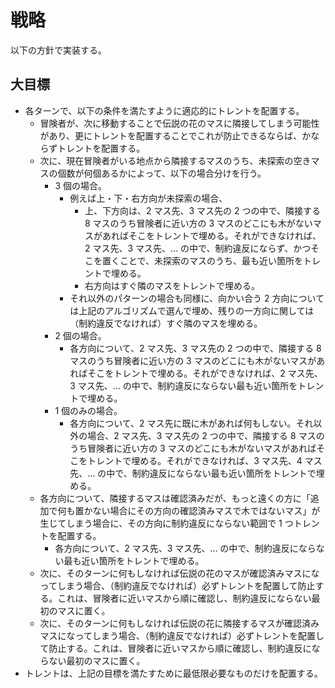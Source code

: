 # 戦略

以下の方針で実装する。

## 大目標

- 各ターンで、以下の条件を満たすように適応的にトレントを配置する。
  - 冒険者が、次に移動することで伝説の花のマスに隣接してしまう可能性があり、更にトレントを配置することでこれが防止できるならば、かならずトレントを配置する。
  - 次に、現在冒険者がいる地点から隣接するマスのうち、未探索の空きマスの個数が何個あるかによって、以下の場合分けを行う。
    - 3 個の場合。
      - 例えば上・下・右方向が未探索の場合、
        - 上、下方向は、2 マス先、3 マス先の 2 つの中で、隣接する 8 マスのうち冒険者に近い方の 3 マスのどこにも木がないマスがあればそこをトレントで埋める。それができなければ、2 マス先、3 マス先、... の中で、制約違反にならず、かつそこを置くことで、未探索のマスのうち、最も近い箇所をトレントで埋める。
        - 右方向はすぐ隣のマスをトレントで埋める。
      - それ以外のパターンの場合も同様に、向かい合う 2 方向については上記のアルゴリズムで選んで埋め、残りの一方向に関しては（制約違反でなければ）すぐ隣のマスを埋める。
    - 2 個の場合。
      - 各方向について、2 マス先、3 マス先の 2 つの中で、隣接する 8 マスのうち冒険者に近い方の 3 マスのどこにも木がないマスがあればそこをトレントで埋める。それができなければ、2 マス先、3 マス先、... の中で、制約違反にならない最も近い箇所をトレントで埋める。
    - 1 個のみの場合。
      - 各方向について、2 マス先に既に木があれば何もしない。それ以外の場合、2 マス先、3 マス先の 2 つの中で、隣接する 8 マスのうち冒険者に近い方の 3 マスのどこにも木がないマスがあればそこをトレントで埋める。それができなければ、3 マス先、4 マス先、... の中で、制約違反にならない最も近い箇所をトレントで埋める。
  - 各方向について、隣接するマスは確認済みだが、もっと遠くの方に「追加で何も置かない場合にその方向の確認済みマスで木ではないマス」が生じてしまう場合に、その方向に制約違反にならない範囲で 1 つトレントを配置する。
    - 各方向について、2 マス先、3 マス先、... の中で、制約違反にならない最も近い箇所をトレントで埋める。
  - 次に、そのターンに何もしなければ伝説の花のマスが確認済みマスになってしまう場合、（制約違反でなければ）必ずトレントを配置して防止する。これは、冒険者に近いマスから順に確認し、制約違反にならない最初のマスに置く。
  - 次に、そのターンに何もしなければ伝説の花に隣接するマスが確認済みマスになってしまう場合、（制約違反でなければ）必ずトレントを配置して防止する。これは、冒険者に近いマスから順に確認し、制約違反にならない最初のマスに置く。
- トレントは、上記の目標を満たすために最低限必要なものだけを配置する。
